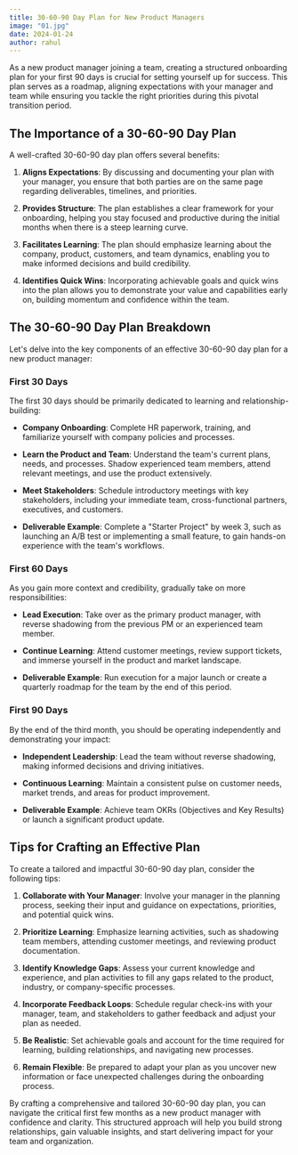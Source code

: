 ```yaml
---
title: 30-60-90 Day Plan for New Product Managers
image: "01.jpg"
date: 2024-01-24
author: rahul
---
```


As a new product manager joining a team, creating a structured onboarding plan for your first 90 days is crucial for setting yourself up for success. This plan serves as a roadmap, aligning expectations with your manager and team while ensuring you tackle the right priorities during this pivotal transition period.

## The Importance of a 30-60-90 Day Plan

A well-crafted 30-60-90 day plan offers several benefits:

1. **Aligns Expectations**: By discussing and documenting your plan with your manager, you ensure that both parties are on the same page regarding deliverables, timelines, and priorities.

2. **Provides Structure**: The plan establishes a clear framework for your onboarding, helping you stay focused and productive during the initial months when there is a steep learning curve.

3. **Facilitates Learning**: The plan should emphasize learning about the company, product, customers, and team dynamics, enabling you to make informed decisions and build credibility.

4. **Identifies Quick Wins**: Incorporating achievable goals and quick wins into the plan allows you to demonstrate your value and capabilities early on, building momentum and confidence within the team.

## The 30-60-90 Day Plan Breakdown

Let's delve into the key components of an effective 30-60-90 day plan for a new product manager:

### First 30 Days

The first 30 days should be primarily dedicated to learning and relationship-building:

* **Company Onboarding**: Complete HR paperwork, training, and familiarize yourself with company policies and processes.

* **Learn the Product and Team**: Understand the team's current plans, needs, and processes. Shadow experienced team members, attend relevant meetings, and use the product extensively.

* **Meet Stakeholders**: Schedule introductory meetings with key stakeholders, including your immediate team, cross-functional partners, executives, and customers.

* **Deliverable Example**: Complete a "Starter Project" by week 3, such as launching an A/B test or implementing a small feature, to gain hands-on experience with the team's workflows.

### First 60 Days

As you gain more context and credibility, gradually take on more responsibilities:

* **Lead Execution**: Take over as the primary product manager, with reverse shadowing from the previous PM or an experienced team member.

* **Continue Learning**: Attend customer meetings, review support tickets, and immerse yourself in the product and market landscape.

* **Deliverable Example**: Run execution for a major launch or create a quarterly roadmap for the team by the end of this period.

### First 90 Days

By the end of the third month, you should be operating independently and demonstrating your impact:

* **Independent Leadership**: Lead the team without reverse shadowing, making informed decisions and driving initiatives.

* **Continuous Learning**: Maintain a consistent pulse on customer needs, market trends, and areas for product improvement.

* **Deliverable Example**: Achieve team OKRs (Objectives and Key Results) or launch a significant product update.

## Tips for Crafting an Effective Plan

To create a tailored and impactful 30-60-90 day plan, consider the following tips:

1. **Collaborate with Your Manager**: Involve your manager in the planning process, seeking their input and guidance on expectations, priorities, and potential quick wins.

2. **Prioritize Learning**: Emphasize learning activities, such as shadowing team members, attending customer meetings, and reviewing product documentation.

3. **Identify Knowledge Gaps**: Assess your current knowledge and experience, and plan activities to fill any gaps related to the product, industry, or company-specific processes.

4. **Incorporate Feedback Loops**: Schedule regular check-ins with your manager, team, and stakeholders to gather feedback and adjust your plan as needed.

5. **Be Realistic**: Set achievable goals and account for the time required for learning, building relationships, and navigating new processes.

6. **Remain Flexible**: Be prepared to adapt your plan as you uncover new information or face unexpected challenges during the onboarding process.

By crafting a comprehensive and tailored 30-60-90 day plan, you can navigate the critical first few months as a new product manager with confidence and clarity. This structured approach will help you build strong relationships, gain valuable insights, and start delivering impact for your team and organization.
